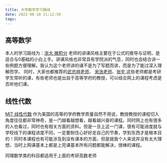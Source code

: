 ```yaml
---
title: 大学数学学习路线
date: 2022-08-10 21:12:50
tags:
---
```


## 高等数学
本人的学习路线为：[浙大 微积分](https://www.bilibili.com/video/BV1x7411x7XQ?spm_id_from=333.1007.top_right_bar_window_custom_collection.content.click&vd_source=a0d3102b058feafe6e998d9731e0f0c6)
老师的讲课风格主要在于公式的推导与证明，是适合与0基础的小白上手。讲课风格也非常具有学院派的气息，同时也会结合讲一些例题方便理解。我认为这个老师讲的课不是为了写题而讲，而是为了能过深入理解而学。
同时，大家也都推荐的[武忠祥老师](https://space.bilibili.com/688379639?spm_id_from=333.337.0.0)、 [宋浩老师](https://space.bilibili.com/66607740?spm_id_from=333.337.0.0)、[张宇](https://space.bilibili.com/679237565?spm_id_from=333.337.0.0),这些老师都是考研学生常听的课，有些老师也是出自于高等学府的教授，可以结合网上的课程考虑是否听他们课。

## 线性代数
[MIT 线性代数](https://www.bilibili.com/video/BV1bb411H7JN?spm_id_from=333.1007.top_right_bar_window_custom_collection.content.click)
作为美国的高等的学府教学质量自然不用说，教授教授的课程切入角度往往都非常神奇，是一门越看越想看，越看越兴奋的课程。同时网上也有很多的人也看过，同时也有相关方面的资料。但是一旦上这一门课，很有可能进度就与学校线下的课程进度不同，一定要耐住心好好走自己的节奏，学到东西才是根本目的！同时本课程也有可能涉及到没有课本的方面，但是就我个人来说并没有太大理想，当时上网课基本上都是上完课基本所有问题都能解决，很棒的课程。

同理数学类的科目都适用于上面的考研高数老师